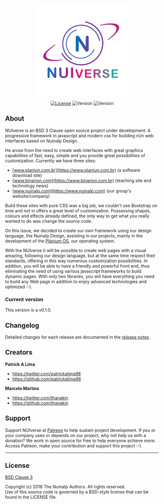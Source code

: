 <p align="center"><img src="https://raw.githubusercontent.com/Nuinalp/nuiverse/master/nuiverse-logo.png" alt="NUIverse logo" width="300"/></p>
<p align="center">
  <a href="https://github.com/Nuinalp/nuiverse/blob/master/LICENSE"><img src="https://img.shields.io/badge/License-BSD-blue.svg" alt="License"/></a>
  <img src="https://img.shields.io/badge/Version-0.0.8-green.svg" alt="Version"/>
  <img src="https://img.shields.io/badge/Build-Beta-blue.svg" alt="Version"/>
</p>

## About

NUIverse is an BSD 3 Clause open source project under development. A progressive framework in javascript and modern css for building rich web interfaces based on Nuinalp Design.

He arose from the need to create web interfaces with great graphics capabilities of fast, easy, simple and you provide great possibilities of customization. Currently we have three sites:

-	[www.planiun.com.br](https://www.planiun.com.br) (a software download site)
-	[www.binarion.com](https://www.binarion.com.br) (teaching site and technology news)
-	[www.nuinalp.com](https://www.nuinalp.com) (our group's website/company)

Build these sites with pure CSS was a big job, we couldn't use Bootstrap on time and not in offers a great level of customization. Possessing shapes, colours and effects already defined, the only way to get what you really wanted to do was change the source code.

On this issue, we decided to create our own framework using our design language, the Nuinalp Design, assisting in our projects, mainly in the development of the [Plánium OS](https://www.github.com/nuinalp/planium-os), our operating system.

With the NUIverse it will be possible to create web pages with a visual amazing, following our design language, but at the same time respect their standards, offering in this way numerous customization possibilities. In addition, you will be able to have a friendly and powerful front end, thus eliminating the need of using various javascript frameworks to build dynamic pages. With only two libraries, you will have everything you need to build any Web page in addition to enjoy advanced technologies and optimized :-).

### Current version

This version is a v0.1.0.
## Changelog

Detailed changes for each release are documented in the [release notes](https://github.com/nuinalp/nuiverse/releases).

## Creators

**Patrick A Lima**

- <https://twitter.com/patrickalima98>
- <https://github.com/patrickalima98>

**Marcelo Martins**

- <https://twitter.com/thanakin>
- <https://github.com/thanakin>

## Support
Support NUIverse at [Patreon](https://www.patreon.com/nuinalp) to help sustain project development. If you or your company uses or depends on our project, why not help us with a donation? We work in open source for free to help everyone achieve more. Access Patreon, make your contribution and support this project :-).

<hr>

<h2>License</h2>

[BSD Clause 3](https://opensource.org/licenses/BSD-3-Clause)

<p>Copyright (c) 2018 The Nuinalp Authors. All rights reserved.<br>
Use of this source code is governed by a BSD-style license that can be found in the LICENSE file.</p>
